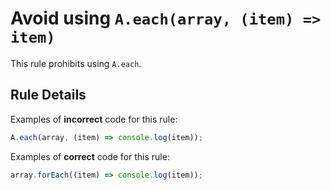# Avoid using `A.each(array, (item) => item)`

This rule prohibits using `A.each`.

## Rule Details

Examples of **incorrect** code for this rule:

```js
A.each(array, (item) => console.log(item));
```

Examples of **correct** code for this rule:

```js
array.forEach((item) => console.log(item));
```
